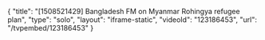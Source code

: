 {
    "title": "[1508521429] Bangladesh FM on Myanmar Rohingya refugee plan",
    "type": "solo",
    "layout": "iframe-static",
    "videoId": "123186453",
    "url": "\/tvpembed\/123186453"
}